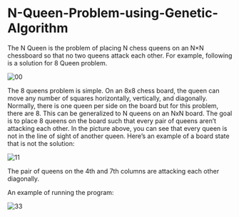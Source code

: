 
# N-Queen-Problem-using-Genetic-Algorithm
The N Queen is the problem of placing N chess queens on an N×N chessboard so that no two queens attack each other. For example, following is a solution for 8 Queen problem.


![00](https://user-images.githubusercontent.com/45950266/152677909-abcde0d0-7803-4acf-b1ff-635d723c7efc.png)


The 8 queens problem is simple. On an 8x8 chess board, the queen can move any number of squares horizontally, vertically, and diagonally. Normally, there is one queen per side on the board but for this problem, there are 8. This can be generalized to N queens on an NxN board. The goal is to place 8 queens on the board such that every pair of queens aren’t attacking each other. In the picture above, you can see that every queen is not in the line of sight of another queen. Here’s an example of a board state that is not the solution:


![11](https://user-images.githubusercontent.com/45950266/152678001-9c29554c-be81-4ae7-852a-5308c3028b30.png)


The pair of queens on the 4th and 7th columns are attacking each other diagonally.

An example of running the program:

![33](https://user-images.githubusercontent.com/45950266/152678508-a8ecc808-0d65-4e75-a756-7474f7a19da8.png)
